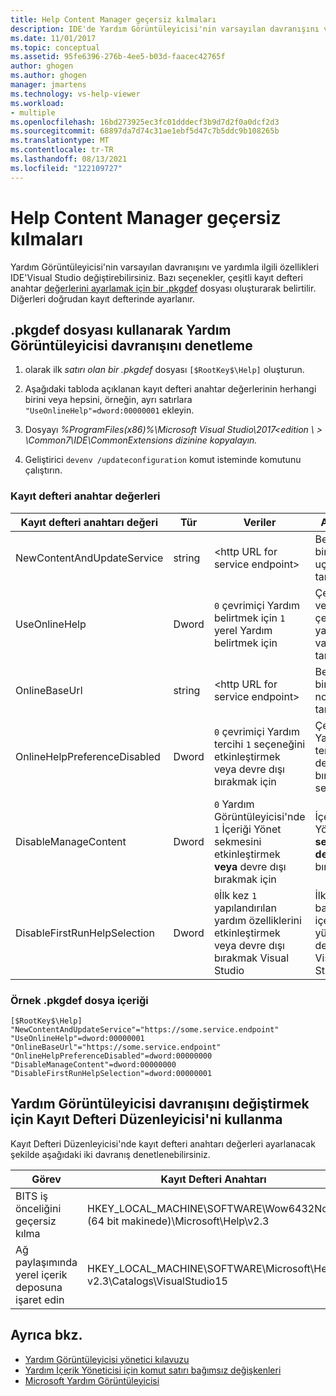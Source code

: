 ```yaml
---
title: Help Content Manager geçersiz kılmaları
description: IDE'de Yardım Görüntüleyicisi'nin varsayılan davranışını ve yardımla ilgili özellikleri değiştiren Yardım İçerik Yöneticisi geçersiz Visual Studio öğrenin.
ms.date: 11/01/2017
ms.topic: conceptual
ms.assetid: 95fe6396-276b-4ee5-b03d-faacec42765f
author: ghogen
ms.author: ghogen
manager: jmartens
ms.technology: vs-help-viewer
ms.workload:
- multiple
ms.openlocfilehash: 16bd273925ec3fc01dddecf3b9d7d2f0a0dcf2d3
ms.sourcegitcommit: 68897da7d74c31ae1ebf5d47c7b5ddc9b108265b
ms.translationtype: MT
ms.contentlocale: tr-TR
ms.lasthandoff: 08/13/2021
ms.locfileid: "122109727"
---
```

# <a name="help-content-manager-overrides"></a>Help Content Manager geçersiz kılmaları

Yardım Görüntüleyicisi'nin varsayılan davranışını ve yardımla ilgili özellikleri IDE'Visual Studio değiştirebilirsiniz. Bazı seçenekler, çeşitli kayıt defteri anahtar [değerlerini ayarlamak için bir .pkgdef](https://devblogs.microsoft.com/visualstudio/whats-a-pkgdef-and-why/) dosyası oluşturarak belirtilir. Diğerleri doğrudan kayıt defterinde ayarlanır.

## <a name="how-to-control-help-viewer-behavior-by-using-a-pkgdef-file"></a>.pkgdef dosyası kullanarak Yardım Görüntüleyicisi davranışını denetleme

1. olarak ilk *satırı olan bir .pkgdef* dosyası `[$RootKey$\Help]` oluşturun.

2. Aşağıdaki tabloda açıklanan kayıt defteri anahtar değerlerinin herhangi birini veya hepsini, örneğin, ayrı satırlara `"UseOnlineHelp"=dword:00000001` ekleyin.

3. Dosyayı *%ProgramFiles(x86)%\Microsoft Visual Studio\2017<edition \\ \> \Common7\IDE\CommonExtensions dizinine kopyalayın.*

4. Geliştirici `devenv /updateconfiguration` komut isteminde komutunu çalıştırın.

### <a name="registry-key-values"></a>Kayıt defteri anahtar değerleri

|Kayıt defteri anahtarı değeri|Tür|Veriler|Açıklama|
|------------------|----|----|-----------|
|NewContentAndUpdateService|string|\<http URL for service endpoint\>|Benzersiz bir hizmet uç noktası tanımlama|
|UseOnlineHelp|Dword|`0` çevrimiçi Yardım belirtmek için `1` yerel Yardım belirtmek için|Çevrimiçi veya çevrimdışı yardım varsayılanı tanımlama|
|OnlineBaseUrl|string|\<http URL for service endpoint\>|Benzersiz bir F1 uç noktası tanımlama|
|OnlineHelpPreferenceDisabled|Dword|`0` çevrimiçi Yardım tercihi `1` seçeneğini etkinleştirmek veya devre dışı bırakmak için|Çevrimiçi Yardım tercihini devre dışı bırak seçeneği|
|DisableManageContent|Dword|`0` Yardım Görüntüleyicisi'nde `1` İçeriği Yönet sekmesini etkinleştirmek **veya** devre dışı bırakmak için|İçeriği Yönet **sekmesini devre dışı** bırakma|
|DisableFirstRunHelpSelection|Dword|`0`İlk kez `1` yapılandırılan yardım özelliklerini etkinleştirmek veya devre dışı bırakmak Visual Studio|İlk kez başlatan içerik yüklemesini devre dışı Visual Studio|

### <a name="example-pkgdef-file-contents"></a>Örnek .pkgdef dosya içeriği

```pkgdef
[$RootKey$\Help]
"NewContentAndUpdateService"="https://some.service.endpoint"
"UseOnlineHelp"=dword:00000001
"OnlineBaseUrl"="https://some.service.endpoint"
"OnlineHelpPreferenceDisabled"=dword:00000000
"DisableManageContent"=dword:00000000
"DisableFirstRunHelpSelection"=dword:00000001
```

## <a name="use-registry-editor-to-change-help-viewer-behavior"></a>Yardım Görüntüleyicisi davranışını değiştirmek için Kayıt Defteri Düzenleyicisi'ni kullanma

Kayıt Defteri Düzenleyicisi'nde kayıt defteri anahtarı değerleri ayarlanacak şekilde aşağıdaki iki davranış denetlenebilirsiniz.

|Görev|Kayıt Defteri Anahtarı|Değer|Veriler|
|----------|-----|------|----|
|BITS iş önceliğini geçersiz kılma|HKEY_LOCAL_MACHINE\SOFTWARE\Wow6432Node (64 bit makinede)\Microsoft\Help\v2.3|BITSPriority|**ön plan**, **yüksek,** **normal** veya **düşük**|
|Ağ paylaşımında yerel içerik deposuna işaret edin|HKEY_LOCAL_MACHINE\SOFTWARE\Microsoft\Help\ v2.3\Catalogs\VisualStudio15|LocationPath|"*ContentStoreNetworkShare*"|

## <a name="see-also"></a>Ayrıca bkz.

- [Yardım Görüntüleyicisi yönetici kılavuzu](../help-viewer/administrator-guide.md)
- [Yardım İçerik Yöneticisi için komut satırı bağımsız değişkenleri](../help-viewer/command-line-arguments.md)
- [Microsoft Yardım Görüntüleyicisi](../help-viewer/overview.md)